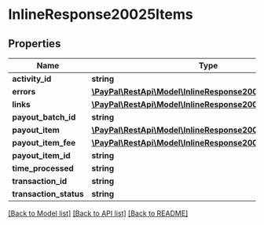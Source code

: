# InlineResponse20025Items

## Properties
Name | Type | Description | Notes
------------ | ------------- | ------------- | -------------
**activity_id** | **string** |  | [optional] 
**errors** | [**\PayPal\RestApi\Model\InlineResponse20023Errors**](InlineResponse20023Errors.md) |  | [optional] 
**links** | [**\PayPal\RestApi\Model\InlineResponse20025Links[]**](InlineResponse20025Links.md) |  | [optional] 
**payout_batch_id** | **string** |  | [optional] 
**payout_item** | [**\PayPal\RestApi\Model\InlineResponse20025PayoutItem**](InlineResponse20025PayoutItem.md) |  | [optional] 
**payout_item_fee** | [**\PayPal\RestApi\Model\InlineResponse20023PayoutItemFee**](InlineResponse20023PayoutItemFee.md) |  | [optional] 
**payout_item_id** | **string** |  | [optional] 
**time_processed** | **string** |  | [optional] 
**transaction_id** | **string** |  | [optional] 
**transaction_status** | **string** |  | [optional] 

[[Back to Model list]](../README.md#documentation-for-models) [[Back to API list]](../README.md#documentation-for-api-endpoints) [[Back to README]](../README.md)


